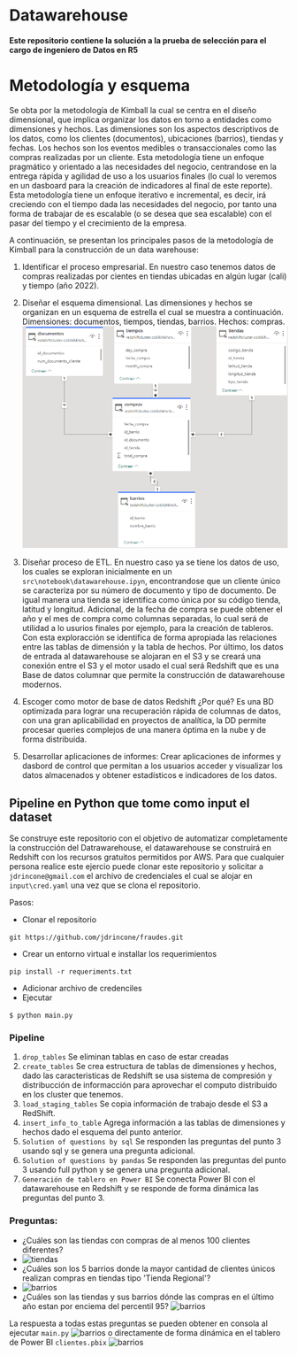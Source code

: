 # Datawarehouse

#### Este repositorio contiene la solución a la prueba de selección para el cargo de ingeniero de Datos en R5

# Metodología y esquema

Se obta por la metodología de Kimball la cual se centra en el diseño dimensional, que implica organizar los datos 
en torno a entidades como dimensiones y hechos. Las dimensiones son los aspectos descriptivos de los datos,
como los clientes (documentos), ubicaciones (barrios), tiendas y fechas. Los hechos son los eventos medibles o transaccionales
como las compras realizadas por un cliente.
Esta metodología tiene un enfoque pragmático y orientado a las necesidades del negocio, centrandose en la entrega rápida
y agilidad de uso a los usuarios finales (lo cual lo veremos en un dasboard para la creación de indicadores al final 
de este reporte). Esta metodología tiene un enfoque iterativo e incremental, es decir, irá creciendo con el tiempo
dada las necesidades del negocio, por tanto una forma de trabajar de es escalable (o se desea que sea escalable) con 
el pasar del tiempo y el crecimiento de la empresa.

A continuación, se presentan los principales pasos de la metodología de Kimball para
la construcción de un data warehouse:


1.  Identificar el proceso empresarial. En nuestro caso tenemos datos de compras realizadas por cientes en tiendas
    ubicadas en algún lugar (cali) y tiempo (año 2022).
2. Diseñar el esquema dimensional. Las dimensiones y hechos se organizan en un esquema de estrella el cual se muestra
   a continuación.
   Dimensiones: documentos, tiempos, tiendas, barrios.
   Hechos: compras.
![Estrella](images/modelo_estrella.png)

3. Diseñar proceso de ETL. En nuestro caso ya se tiene los datos de uso, los cuales se exploran inicialmente en un
   `src\notebook\datawarehouse.ipyn`, encontrandose que un cliente único se caracteriza por su número de documento y tipo
   de documento. De igual manera una tienda se identifica como única por su código tienda, latitud y longitud. Adicional,
   de la fecha de compra se puede obtener el año y el mes de compra como columnas separadas, lo cual será de utilidad 
   a lo usurios finales por ejemplo, para la creación de tableros. Con esta exploracción se identifica de forma apropiada
   las relaciones entre las tablas de dimensión y la tabla de hechos. Por último, los datos de entrada al
   datawarehouse se alojaran en el S3 y se creará una conexión entre el S3 y el motor usado el cual será Redshift que
   es una Base de datos columnar que permite la construcción de datawarehouse modernos.
4. Escoger como motor de base de datos Redshift ¿Por qué? Es una BD optimizada para lograr una recuperación 
   rápida de columnas de datos, con una gran aplicabilidad en proyectos de analítica, la DD permite procesar queries
   complejos de una manera óptima en la nube y de forma distribuida.
5. Desarrollar aplicaciones de informes: Crear aplicaciones de informes y dasbord de control que permitan 
   a los usuarios acceder y visualizar los datos almacenados y obtener estadísticos e indicadores de los datos. 

## Pipeline en Python que tome como input el dataset
Se construye este repositorio con el objetivo de automatizar completamente la construcción del Datrawarehouse,
el datawarehouse se construirá en Redshift con los recursos gratuitos permitidos por AWS.
Para que cualquier persona realice este ejercio puede clonar este repositorio y solicitar a `jdrincone@gmail.com` el
archivo de credenciales el cual se alojar en `input\cred.yaml` una vez que se clona el repositorio.

Pasos:
- Clonar el repositorio

```git https://github.com/jdrincone/fraudes.git```

- Crear un entorno virtual e installar los requerimientos

```pip install -r requeriments.txt```

- Adicionar archivo de credenciles
- Ejecutar

```$ python main.py```

### Pipeline
1. ``drop_tables`` Se eliminan tablas en caso de estar creadas
2. ``create_tables`` Se crea estructura de tablas de dimensiones y hechos, dado las caracteristicas de Redshift se usa sistema de compresión 
    y distribucción de informacción para aprovechar el computo distribuido en los cluster que tenemos.
3.   ``load_staging_tables`` Se copia información de trabajo desde el S3 a RedShift.
4. ``insert_info_to_table`` Agrega información a las tablas de dimensiones y hechos dado el esquema del punto anterior.
5. ``Solution of questions by sql`` Se responden las preguntas del punto 3 usando sql y se genera una pregunta adicional.
6. ``Solution of questions by pandas`` Se responden las preguntas del punto 3 usando full python  y se genera una pregunta adicional.
7. ``Generación de tablero en Power BI`` Se conecta Power BI con el datawarehouse en Redshift y se responde de forma dinámica las preguntas del punto 3.

### Preguntas:
- ¿Cuáles son las tiendas con compras de al menos 100 clientes diferentes?
- ![tiendas](images/tiendas.png)
- ¿Cuáles son los 5 barrios donde la mayor cantidad de clientes únicos realizan compras en tiendas tipo 'Tienda Regional'?
-  ![barrios](images/barrios.png)
- ¿Cuáles son las tiendas y sus barrios dónde las compras en el último año estan por enciema 
    del percentil 95?
 ![barrios](images/percentil.png)

La respuesta a todas estas preguntas se pueden obtener en consola al ejecutar `main.py`
 ![barrios](images/consola.png)
o directamente de forma dinámica en el tablero de Power BI  `clientes.pbix`
 ![barrios](images/tablero.png)
